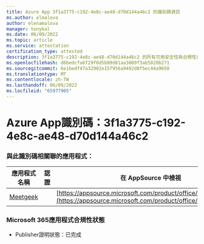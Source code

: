 ```yaml
---
title: Azure App 3f1a3775-c192-4e8c-ae48-d70d144a46c2 的識別碼資訊
ms.author: elmalova
author: elenamalova
manager: tonybal
ms.date: 06/09/2022
ms.topic: article
ms.service: attestation
certification_type: attested
description: 3f1a3775-c192-4e8c-ae48-d70d144a46c2 的所有可用安全性與合規性資訊。
ms.openlocfilehash: d6bedcfa6f29f0d5b09d81aa3089f3ab5820b271
ms.sourcegitcommit: 6e1bedf47a32902e15f956a9492d8f5ec44a9650
ms.translationtype: MT
ms.contentlocale: zh-TW
ms.lasthandoff: 06/09/2022
ms.locfileid: "65977905"
---
```

# <a name="azure-app-id-3f1a3775-c192-4e8c-ae48-d70d144a46c2"></a>Azure App識別碼：3f1a3775-c192-4e8c-ae48-d70d144a46c2


### <a name="apps-associated-with-this-id"></a>與此識別碼相關聯的應用程式：
| **應用程式名稱** | **認證** | **在 AppSource 中檢視** |
|--------------|---------------|-----------------------|
| [Meetgeek](../forward/WA200003720.md) |  | [https://appsource.microsoft.com/product/office/WA200003720](https://appsource.microsoft.com/product/office/WA200003720) |

### <a name="microsoft-365-app-compliance-status"></a>Microsoft 365應用程式合規性狀態
- Publisher證明狀態：已完成
